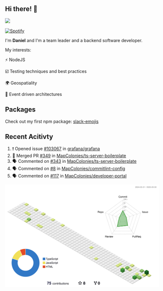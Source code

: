 ## Hi there! 👋

<p>
  <img src="https://github-readme-stats.vercel.app/api?username=syncush&theme=tokyonight">
</p>

[![Spotify](https://novatorem-rust.vercel.app/api/spotify)](https://open.spotify.com/user/syncush)

I'm **Daniel** and I'm a team leader and a backend software developer.

My interests:

⚡ NodeJS

☑️ Testing techniques and best practices

🌍 Geospatiality

🧠 Event driven architectures

## Packages
Check out my first npm package: [slack-emojis](https://www.npmjs.com/package/slack-emojis)

## Recent Acitivty
<!--START_SECTION:activity-->
1. ❗ Opened issue [#103067](https://github.com/grafana/grafana/issues/103067) in [grafana/grafana](https://github.com/grafana/grafana)
2. 🎉 Merged PR [#349](https://github.com/MapColonies/ts-server-boilerplate/pull/349) in [MapColonies/ts-server-boilerplate](https://github.com/MapColonies/ts-server-boilerplate)
3. 🗣 Commented on [#343](https://github.com/MapColonies/ts-server-boilerplate/pull/343#issuecomment-2746181974) in [MapColonies/ts-server-boilerplate](https://github.com/MapColonies/ts-server-boilerplate)
4. 🗣 Commented on [#8](https://github.com/MapColonies/commitlint-config/pull/8#issuecomment-2615279204) in [MapColonies/commitlint-config](https://github.com/MapColonies/commitlint-config)
5. 🗣 Commented on [#117](https://github.com/MapColonies/developer-portal/pull/117#issuecomment-2607661210) in [MapColonies/developer-portal](https://github.com/MapColonies/developer-portal)
<!--END_SECTION:activity-->

![contrib](./profile-3d-contrib/profile-green-animate.svg)
